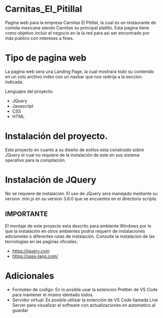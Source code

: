 # Carnitas_El_Pitillal

Pagina web para la empresa Carnitas El Pitillal, la cual es un restaurante de comida mexicana siendo Carnitas su principal platillo. Esta pagina tiene como objetivo incluir el negocio en la la red para asi ser encontrado por más publico con intereses a fines.

# Tipo de pagina web

La pagina web sera una Landing Page, la cual mostrara todo su contenido en un solo archivo index con un navbar que nos redirija a la seccion indicada.

Lenguajes del proyecto:

- JQuery
- Javascript
- CSS
- HTML

# Instalación del proyecto.

Este proyecto en cuanto a su diseño de estilos esta construido sobre JQuery el cual no requiere de la instalación de este en sus sistema operativo para la compilación.

# Instalación de JQuery

No se requiere de instalación.
El uso de JQuery sera manejado mediante su version .min.js en su version 3.6.0 que se encuentra en el directorio scripts.

## IMPORTANTE

El montaje de este proyecto esta descrito para ambiente Windows por lo que la instalación en otros ambientes podria requerir de instalaciones adicioneles o diferentes rutas de instalación. Consulte la instalacion de las tecnologias en las paginas oficiales.

- https://jquery.com
- https://sass-lang.com/

# Adicionales

- Formateo de codigo:
  En lo posible usar la extencion Prettier de VS Code para mantener el mismo identado todos.
- Servidor virtual:
  Es posible utilizar la extención de VS Code llamada Live Server para visualizar el software con actualizaciones en automatico al guardar
